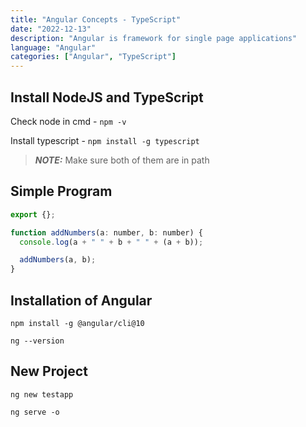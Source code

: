 ```yaml
---
title: "Angular Concepts - TypeScript"
date: "2022-12-13"
description: "Angular is framework for single page applications"
language: "Angular"
categories: ["Angular", "TypeScript"]
---
```


## Install NodeJS and TypeScript

Check node in cmd - `npm -v`

Install typescript - `npm install -g typescript`

> **_NOTE:_** Make sure both of them are in path

## Simple Program

```javascript
export {};

function addNumbers(a: number, b: number) {
  console.log(a + " " + b + " " + (a + b));

  addNumbers(a, b);
}
```

## Installation of Angular

`npm install -g @angular/cli@10`

`ng --version`

## New Project

`ng new testapp`

`ng serve -o`
